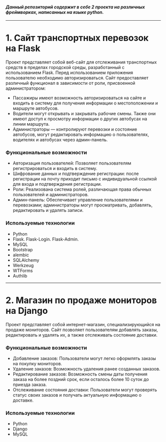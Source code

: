 #### _Данный репозиторий содержит в себе 2 проекта на различных фреймворках, написанных на языке python._

***
# 1. Cайт транспортных перевозок на Flask

Проект представляет собой веб-сайт для отслеживания транспортных средств в пределах городской среды, разработанный с использованием Flask. Перед использованием приложения пользователю необходимо авторизироваться. Сайт предоставляет различный функционал в зависимости от роли, присвоенной администратором:
- Пассажиры имеют возможность авторизироваться на сайте и входить в систему для получения информации о местоположении и маршруте автобусов. 
- Водители могут открывать и закрывать рабочие смены. Также они имеют доступ к просмотру информации о других автобусах на линии маршрута.
- Администраторы — контролируют перевозки и состояние автобусов, могут редактировать информацию о пользователях, водителях и автобусах через админ-панель.

### Функциональные возможности
- Авторизация пользователей: Позволяет пользователям регистрироваться и входить в систему.
- Шифрование данных и подтверждение регистрации: после регистрации на почту приходит письмо с индивидуальной ссылкой для входа и подтверждения регистрации.
- Роли: Реализована система ролей, различающая права обычных пользователей и администраторов.
- Админ-панель: Обеспечивает управление пользователями и перевозками; администраторы могут просматривать, добавлять, редактировать и удалять записи.

### Используемые технологии
- Python
- Flask. Flask-Login. Flask-Admin.
- MySQL
- Bootstrap
- alembic
- SQLAlchemy
- Werkzeug
- WTForms
- Authlib
***
# 2. Магазин по продаже мониторов на Django

Проект представляет собой интернет-магазин, специализирующийся на продаже мониторов. 
Сайт позволяет пользователям добавлять заказы, редактировать и удалять их, а также отслеживать состояние доставки.

### Функциональные возможности
- Добавление заказов: Пользователи могут легко оформлять заказы на покупку мониторов.
- Удаление заказов: Возможность удаления ранее созданных заказов.
- Редактирование заказов: Возможность смены даты получения заказа на более поздний срок, если осталось более 10 суток до приезда заказа.
- Отслеживание состояния доставки: Пользователи могут проверять статус своих заказов и получать актуальную информацию о доставке.

### Используемые технологии
- Python
- Django
- MySQL
